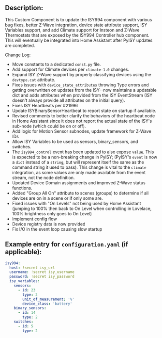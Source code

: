 ## Description:
This Custom Component is to update the ISY994 component with various bug fixes, better Z-Wave integration, device state attribute support, ISY Variables support, and add Climate support for Insteon and Z-Wave Thermostats that are exposed by the ISY994 Controller hub component.  This will eventually be integrated into Home Assistant after PyISY updates are completed.

Change Log:

- Move constants to a dedicated `const.py` file.
- Add support for Climate devices per `climate-1.0` changes.
- Expand ISY Z-Wave support by properly classifying devices using the `devtype.cat` attribute.
- Fixes issues with `device_state_attributes` throwing Type errors and getting overwritten on updates from the ISY--now maintains a updatable dict and adds attributes when provided from the ISY EventStream (ISY doesn't always provide all attributes on the initial query).
- Fixes ISY Heartbeats per #21996
- Update ISYBinarySensorHeartbeat to report state on startup if available.
- Revised comments to better clarify the behaviors of the heartbeat node in Home Assistant since it does not report the actual state of the ISY's sub-node (which could be on or off).
- Add logic for Motion Sensor subnodes, update framework for Z-Wave IDs
- Allow ISY Variables to be used as sensors, binary_sensors, and switches.
- The `isy994_control` event has been updated to also expose `value`.  This is expected to be a non-breaking change in PyISY; (PyISY's `event` is now a `dict` instead of a `string`, but will represent itself the same as the command string it used to pass).  This change is vital to the `climate` integration, as some values are only made available from the event stream, not the node definition.
- Updated Device Domain assignments and improved Z-Wave status functions.
- Added "Group All On" attribute to scenes (groups) to determine if all devices are on in a scene or if only some are.
- Fixed issues with "On Levels" not being used by Home Assistant (jumping to 100% then back to On Level when controlling in Lovelace, 100% brightness only goes to On Level)
- Implement config flow
- Device registry data is now provided
- Fix I/O in the event loop causing slow startup

## Example entry for `configuration.yaml` (if applicable):
```yaml
isy994:
  host: !secret isy_url
  username: !secret isy_username
  password: !secret isy_password
  isy_variables:
    sensors:
      - id: 23
        type: 2
        unit_of_measurement: '%'
        device_class: 'battery'
    binary_sensors:
      - id: 14
        type: 2
    switches:
      - id: 5
        type: 2
```